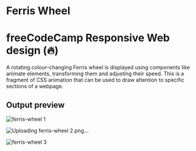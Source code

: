 # Ferris Wheel

# freeCodeCamp Responsive Web design (🔥) 

A rotating colour-changing Ferris wheel is displayed using components like animate elements, transforming them and adjusting their speed. This is a fragment of CSS animation that can be used to draw attention to specific sections of a webpage. 

## Output preview

![ferris-wheel 1](https://github.com/Lily3-2/Web-Design/assets/86070464/067c4a26-8afc-4723-9e7d-817227bf5ce0)

![Uploading ferris-wheel 2.png…]()

![ferris-wheel 3](https://github.com/Lily3-2/Web-Design/assets/86070464/5fcff259-f715-4523-bfd7-bd4bc6f989dc)

